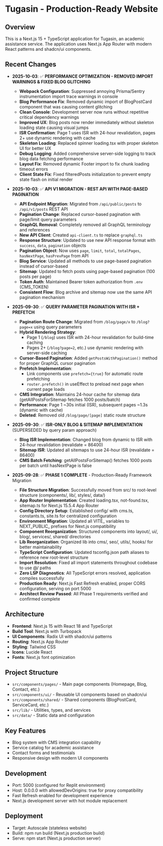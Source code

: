 # Tugasin - Production-Ready Website

## Overview
This is a Next.js 15 + TypeScript application for Tugasin, an academic assistance service. The application uses Next.js App Router with modern React patterns and shadcn/ui components.

## Recent Changes
- **2025-10-03**: ✅ **PERFORMANCE OPTIMIZATION - REMOVED IMPORT WARNINGS & FIXED BLOG GLITCHING**
  - **Webpack Configuration**: Suppressed annoying Prisma/Sentry instrumentation import trace warnings in console
  - **Blog Performance Fix**: Removed dynamic import of BlogPostCard component that was causing content glitching
  - **Clean Console**: Development server now runs without repetitive critical dependency warnings
  - **Improved UX**: Blog posts now render immediately without skeleton loading state causing visual jumps
  - **ISR Confirmation**: Page 1 uses ISR with 24-hour revalidation, pages 2+ use dynamic rendering with cache
  - **Skeleton Loading**: Replaced spinner loading.tsx with proper skeleton UI for better UX
  - **Debug Logging**: Added comprehensive server-side logging to track blog data fetching performance
  - **Layout Fix**: Removed dynamic Footer import to fix chunk loading timeout errors
  - **Client State Fix**: Fixed filteredPosts initialization to prevent empty state flash on initial render

- **2025-10-03**: ✅ **API V1 MIGRATION - REST API WITH PAGE-BASED PAGINATION**
  - **API Endpoint Migration**: Migrated from `/api/public/posts` to `/api/v1/posts` REST API
  - **Pagination Change**: Replaced cursor-based pagination with page/limit query parameters
  - **GraphQL Removal**: Completely removed all GraphQL terminology and references
  - **New API Client**: Created `api-client.ts` to replace `graphql.ts`
  - **Response Structure**: Updated to use new API response format with `success`, `data`, `pagination` objects
  - **Pagination Object**: Now uses `page`, `limit`, `total`, `totalPages`, `hasNextPage`, `hasPrevPage` from API
  - **Blog Service**: Updated all methods to use page-based pagination instead of cursor-based
  - **Sitemap**: Updated to fetch posts using page-based pagination (100 posts per page)
  - **Token Auth**: Maintained Bearer token authorization from `.env` (CMS_TOKEN)
  - **Consistent Flow**: Blog archive and sitemap now use the same API pagination mechanism

- **2025-09-30**: ✅ **QUERY PARAMETER PAGINATION WITH ISR + PREFETCH**
  - **Pagination Route Change**: Migrated from `/blog/page/x` to `/blog?page=x` using query parameters
  - **Hybrid Rendering Strategy**: 
    - Page 1 (`/blog`) uses ISR with 24-hour revalidation for build-time caching
    - Pages 2+ (`/blog?page=2`, etc.) use dynamic rendering with server-side caching
  - **Cursor-Based Pagination**: Added `getPostsWithPagination()` method for proper GraphQL cursor pagination
  - **Prefetch Implementation**: 
    - Link components use `prefetch={true}` for automatic route prefetching
    - `router.prefetch()` in useEffect to preload next page when current page loads
  - **CMS Integration**: Maintains 24-hour cache for sitemap data (getAllPostsForSitemap fetches 1000 posts/batch)
  - **Performance**: Page 1 ~30s initial (ISR), subsequent pages ~1.3s (dynamic with cache)
  - **Deleted**: Removed old `/blog/page/[page]` static route structure

- **2025-09-30**: ✅ **ISR-ONLY BLOG & SITEMAP IMPLEMENTATION** (SUPERSEDED by query param approach)
  - **Blog ISR Implementation**: Changed blog from dynamic to ISR with 24-hour revalidation (revalidate = 86400)
  - **Sitemap ISR**: Updated all sitemaps to use 24-hour ISR (revalidate = 86400)
  - **CMS Batch Fetching**: getAllPostsForSitemap() fetches 1000 posts per batch until hasNextPage is false

- **2025-09-28**: ✅ **PHASE 1 COMPLETE** - Production-Ready Framework Migration
  - **File Structure Migration**: Successfully moved from src/ to root-level structure (components/, lib/, styles/, data/)
  - **App Router Implementation**: Created loading.tsx, not-found.tsx, sitemap.ts for Next.js 15.5.4 App Router
  - **Config Directory Setup**: Established config/ with cms.ts, constants.ts, site.ts for centralized configuration
  - **Environment Migration**: Updated all VITE_ variables to NEXT_PUBLIC_ prefixes for Next.js compatibility
  - **Component Reorganization**: Structured components into layout/, ui/, blog/, services/, shared/ directories
  - **Lib Reorganization**: Organized lib into cms/, seo/, utils/, hooks/ for better maintainability
  - **TypeScript Configuration**: Updated tsconfig.json path aliases to reference new root-level structure
  - **Import Resolution**: Fixed all import statements throughout codebase to use @/ paths
  - **Zero LSP Diagnostics**: All TypeScript errors resolved, application compiles successfully
  - **Production Ready**: Next.js Fast Refresh enabled, proper CORS configuration, serving on port 5000
  - **Architect Review Passed**: All Phase 1 requirements verified and confirmed complete

## Architecture
- **Frontend**: Next.js 15 with React 18 and TypeScript
- **Build Tool**: Next.js with Turbopack
- **UI Components**: Radix UI with shadcn/ui patterns
- **Routing**: Next.js App Router
- **Styling**: Tailwind CSS
- **Icons**: Lucide React
- **Fonts**: Next.js font optimization

## Project Structure
- `src/components/pages/` - Main page components (Homepage, Blog, Contact, etc.)
- `src/components/ui/` - Reusable UI components based on shadcn/ui
- `src/components/shared/` - Shared components (BlogPostCard, ServiceCard, etc.)
- `src/lib/` - Utilities, types, and services
- `src/data/` - Static data and configuration

## Key Features
- Blog system with CMS integration capability
- Service catalog for academic assistance
- Contact forms and testimonials
- Responsive design with modern UI components

## Development
- Port: 5000 (configured for Replit environment)
- Host: 0.0.0.0 with allowedDevOrigins: true for proxy compatibility
- Fast Refresh enabled for development experience
- Next.js development server with hot module replacement

## Deployment
- Target: Autoscale (stateless website)
- Build: npm run build (Next.js production build)
- Serve: npm start (Next.js production server)